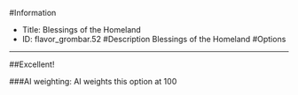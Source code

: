 #Information
 - Title: Blessings of the Homeland
 - ID: flavor_grombar.52
#Description
Blessings of the Homeland
#Options

___
##Excellent!

###AI weighting:
AI weights this option at 100

